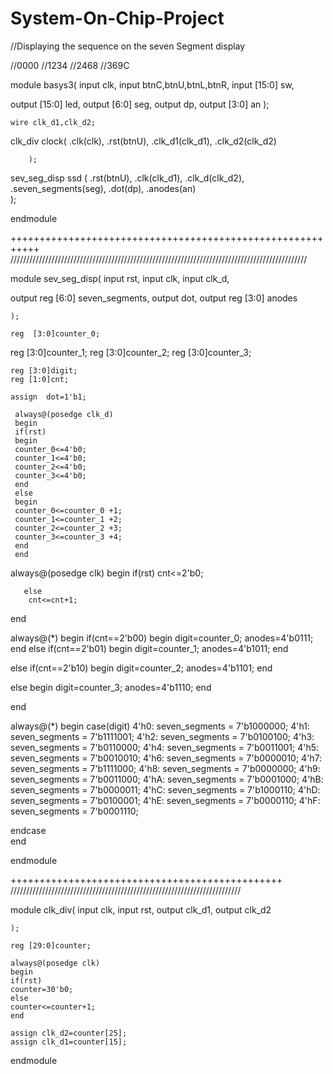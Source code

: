 # System-On-Chip-Project

//Displaying the sequence on the seven Segment display


//0000
//1234
//2468
//369C


module basys3(
  input clk,
   input btnC,btnU,btnL,btnR,
  input [15:0] sw,
  
  output [15:0] led,
  output [6:0] seg,
  output       dp,
  output [3:0] an
    );
    
    wire clk_d1,clk_d2;
    
   clk_div clock(
         .clk(clk),
        .rst(btnU),
       .clk_d1(clk_d1),
       .clk_d2(clk_d2)
    
        );
    
   
    
   sev_seg_disp ssd
   (
        .rst(btnU),
     .clk(clk_d1),
      .clk_d(clk_d2),
      .seven_segments(seg),
      .dot(dp),
      .anodes(an)  
     ); 
     
endmodule



+++++++++++++++++++++++++++++++++++++++++++++++++++++++++++
//////////////////////////////////////////////////////////////////////////////////////////////



module sev_seg_disp(
   input rst,
   input clk,
   input clk_d,
     
   
   output reg [6:0] seven_segments,
   output           dot,
   output   reg  [3:0] anodes  

    );

    reg  [3:0]counter_0;
   reg  [3:0]counter_1;
   reg  [3:0]counter_2;
   reg  [3:0]counter_3;

    
    reg [3:0]digit;
    reg [1:0]cnt;
    
    assign  dot=1'b1;
      
     always@(posedge clk_d)
     begin
     if(rst)
     begin
     counter_0<=4'b0;
     counter_1<=4'b0;
     counter_2<=4'b0;
     counter_3<=4'b0;
     end
     else
     begin
     counter_0<=counter_0 +1;
     counter_1<=counter_1 +2;
     counter_2<=counter_2 +3;
     counter_3<=counter_3 +4;
     end
     end
  
  
  always@(posedge clk)
  begin
      if(rst)
      cnt<=2'b0;
      
       else
        cnt<=cnt+1;
  end
  
  always@(*)
  begin
  if(cnt==2'b00)
  begin
  digit=counter_0;
  anodes=4'b0111;
  end
  else if(cnt==2'b01)
  begin
  digit=counter_1;
  anodes=4'b1011;
  end

  else if(cnt==2'b10)
  begin
  digit=counter_2;
  anodes=4'b1101;
  end

  else
  begin
  digit=counter_3;
  anodes=4'b1110;
  end
  
  
  end
    
    
   always@(*)
   begin
   case(digit)
   4'h0: seven_segments = 7'b1000000; 
   4'h1: seven_segments = 7'b1111001;
   4'h2: seven_segments = 7'b0100100;
   4'h3: seven_segments = 7'b0110000;
   4'h4: seven_segments = 7'b0011001;
   4'h5: seven_segments = 7'b0010010;
   4'h6: seven_segments = 7'b0000010;
   4'h7: seven_segments = 7'b1111000;
   4'h8: seven_segments = 7'b0000000;
   4'h9: seven_segments = 7'b0011000;
   4'hA: seven_segments = 7'b0001000;
   4'hB: seven_segments = 7'b0000011;
   4'hC: seven_segments = 7'b1000110;
   4'hD: seven_segments = 7'b0100001;
   4'hE: seven_segments = 7'b0000110;
   4'hF: seven_segments = 7'b0001110;
   
      
 endcase  
 end 
 

    
endmodule




+++++++++++++++++++++++++++++++++++++++++++++++
/////////////////////////////////////////////////////////////////////////




module clk_div(
    input clk,
    input rst,
    output clk_d1,
    output clk_d2

    );
    
    reg [29:0]counter;
    
    always@(posedge clk)
    begin
    if(rst)
    counter=30'b0;
    else
    counter<=counter+1;
    end
    
    assign clk_d2=counter[25];
    assign clk_d1=counter[15];
    
    
endmodule
